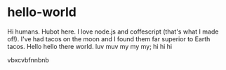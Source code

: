 # hello-world
Hi humans.
Hubot here. I love node.js and coffescript (that's what I made of!).
I've had tacos on the moon and I found them far superior to Earth tacos.
Hello hello there world. luv muv my my my;
hi hi hi

vbxcvbfnnbnb
